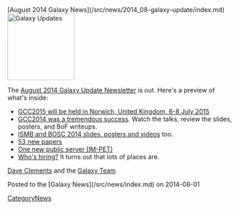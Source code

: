 <div class='newsItemHeader'>[August 2014 Galaxy News](/src/news/2014_08-galaxy-update/index.md)</div>

<div class='right'>
<a href='/src/galaxy-updates/2014_08/index.md'><img src="/src/images/logos/GalaxyUpdate200.png" alt="Galaxy Updates" width=150 /></a>
</div>

The [August 2014 Galaxy Update Newsletter](/src/galaxy-updates/2014_08/index.md) is out.  Here's a preview of what's inside:
 
* [GCC2015 will be held in Norwich, United Kingdom, 6-8 July 2015](/src/galaxy-updates/2014_08/index.md#gcc2015-norwich-united-kingdom-6-8-july-2015)
* [GCC2014 was a tremendous success](/src/galaxy-updates/2014_08/index.md#gcc2014-report).  Watch the talks, review the slides, posters, and BoF writeups.
* [ISMB and BOSC 2014 slides, posters and videos](/src/galaxy-updates/2014_08/index.md#galaxy--ismb-and-bosc-2014-slides-and-posters) too.
* [53 new papers](/src/galaxy-updates/2014_08/index.md#new-papers)
* [One new public server (IM-PET)](/src/galaxy-updates/2014_08/index.md#new-public-servers)
* [Who's hiring?](/src/galaxy-updates/2014_08/index.md#whos-hiring)  It turns out that lots of places are.

[Dave Clements](/src/dave-clements/index.md) and the [Galaxy Team](/src/galaxy-team/index.md)

<div class='newsItemFooter'>Posted to the [Galaxy News](/src/news/index.md) on 2014-08-01 </div>

[CategoryNews](/src/category-news/index.md)
